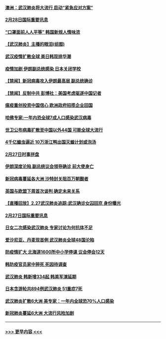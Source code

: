 #### [澳洲：武汉肺炎将大流行 启动“紧急应对方案”](../pages/prog202/a102787765.md?t=02282002) 
#### [2月28日国际重要讯息](../pages/prog202/a102787755.md?t=02282002) 
#### [“口罩面前人人平等” 韩国新规人情味浓](../pages/prog202/a102787718.md?t=02282002) 
#### [【武汉肺炎】主播的眼泪(组图)](../pages/prog202/a102786822.md?t=02282002) 
#### [武汉疫情扩散全球 美日韩现排华潮](../pages/prog202/a102787480.md?t=02282002) 
#### [疫情加剧 伊朗副总统感染 日本关闭学校](../pages/prog202/a102787432.md?t=02282002) 
#### [【禁闻】新冠病毒攻入伊朗最高层 副总统确诊](../pages/prog202/a102787378.md?t=02282002) 
#### [【禁闻】反制中共 彭博社：美国考虑驱逐中国记者](../pages/prog202/a102787355.md?t=02282002) 
#### [瘟疫重创投资中国信心 欧洲政府招揽企业回国](../pages/prog202/a102787333.md?t=02282002) 
#### [哈佛专家:一年内恐全球7成人口感染武汉病毒](../pages/prog202/a102787320.md?t=02282002) 
#### [世卫公布病毒扩散至中国以外44国 可能全球大流行](../pages/prog202/a102787324.md?t=02282002) 
#### [4千亿蝗虫逼近 10万浙江鸭出国灭蝗计划或泡汤](../pages/prog202/a102787261.md?t=02282002) 
#### [2月27日时事拼盘](../pages/prog202/a102787314.md?t=02282002) 
#### [伊朗深度沦陷 副总统议会领导确诊 前大使身亡](../pages/prog202/a102787179.md?t=02282002) 
#### [新冠病毒蔓延各大洲 沙特封关阻百万朝觐者](../pages/prog202/a102787170.md?t=02282002) 
#### [英国与欧盟下周首次谈判 确定未来关系](../pages/prog202/a102787159.md?t=02282002) 
#### [【直播回放】2.27武汉肺炎追踪:武汉确诊女囚回京 身份曝光](../pages/prog202/a102786956.md?t=02282002) 
#### [2月27日国际重要讯息](../pages/prog202/a102786975.md?t=02282002) 
#### [日女二次感染武汉肺炎 专家讨论为何抗体不足](../pages/prog202/a102786981.md?t=02282002) 
#### [爱沙尼亚、丹麦现首例 武汉肺炎全球48国沦陷](../pages/prog202/a102786906.md?t=02282002) 
#### [防疫情扩大 北海道1600所中小学停课 议会停会12天](../pages/prog202/a102786796.md?t=02282002) 
#### [韩防疫官员家中猝死 死因待调查](../pages/prog202/a102786836.md?t=02282002) 
#### [武汉肺炎 韩新增334起 韩美军演延期](../pages/prog202/a102786755.md?t=02282002) 
#### [日本含游轮共894例武汉肺炎 51重症7死](../pages/prog202/a102786748.md?t=02282002) 
#### [武汉肺炎扩散6大洲 美专家：一年内全球恐70%人口感染](../pages/prog202/a102786713.md?t=02282002) 
#### [新冠肺炎蔓延6大洲 大流行风险加剧](../pages/prog202/a102786582.md?t=02282002) 

----
#### [ >>> 更早内容 <<< ](../indexes/prog202-earlier.md)
